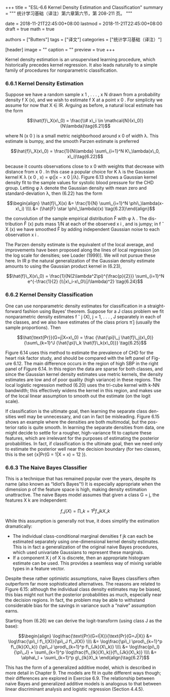 +++
title = "ESL-6.6 Kernel Density Estimation and Classification"
summary = """
统计学习基础（译注）第六章第六节，第 208-211 页。
"""

date = 2018-11-21T22:45:00+08:00
lastmod = 2018-11-21T22:45:00+08:00
draft = true
math = true

authors = ["Butters"]
tags = ["译文"]
categories = ["统计学习基础（译注）"]

[header]
image = ""
caption = ""
preview = true
+++

Kernel density estimation is an unsupervised learning procedure, which
historically precedes kernel regression. It also leads naturally to a simple
family of procedures for nonparametric classification.

### 6.6.1 Kernel Density Estimation

Suppose we have a random sample x 1 , . . . , x N drawn from a probability
density f X (x), and we wish to estimate f X at a point x 0 . For simplicity we
assume for now that X ∈ IR. Arguing as before, a natural local estimate
has the form

$$\hat{f}\_X(x\_0) = \frac{\\# x\_i \in \mathcal{N}(x\_0)}{N\lambda}\tag{6.21}$$

where N (x 0 ) is a small metric neighborhood around x 0 of width λ. This
estimate is bumpy, and the smooth Parzen estimate is preferred

$$\hat{f}\_X(x\_0) = \frac{1}{N\lambda}
\sum\_{i=1}^N K\_\lambda(x\_0, x\_i)\tag{6.22}$$

because it counts observations close to x 0 with weights that decrease with
distance from x 0 . In this case a popular choice for K λ is the Gaussian kernel
K λ (x 0 , x) = φ(|x − x 0 |/λ). Figure 6.13 shows a Gaussian kernel density fit
to the sample values for systolic blood pressure for the CHD group. Letting
φ λ denote the Gaussian density with mean zero and standard-deviation λ,
then (6.22) has the form

$$\begin{align}
\hat{f}\_X(x) &=
\frac{1}{N} \sum\_{i=1}^N \phi\_\lambda(x-x\_i) \\\\ &=
(\hat{F} \star \phi\_\lambda)(x)
\tag{6.23}\end{align}$$

the convolution of the sample empirical distribution F̂ with φ λ . The dis-
tribution F̂ (x) puts mass 1/N at each of the observed x i , and is jumpy; in
f ˆ X (x) we have smoothed F̂ by adding independent Gaussian noise to each
observation x i .

The Parzen density estimate is the equivalent of the local average, and
improvements have been proposed along the lines of local regression [on the
log scale for densities; see Loader (1999)]. We will not pursue these here.
In IR p the natural generalization of the Gaussian density estimate amounts
to using the Gaussian product kernel in (6.23),

$$\hat{f}\_X(x\_0) = \frac{1}{N(2\lambda^2\pi)^{\frac{p}{2}}}
\sum\_{i=1}^N e^{-\frac{1}{2} (\\|x\_i-x\_0\\|/\lambda)^2}
\tag{6.24}$$

### 6.6.2 Kernel Density Classification

One can use nonparametric density estimates for classification in a straight-
forward fashion using Bayes’ theorem. Suppose for a J class problem we fit
nonparametric density estimates f ˆ j (X), j = 1, . . . , J separately in each of
the classes, and we also have estimates of the class priors π̂ j (usually the
sample proportions). Then

$$\hat{\text{Pr}}(G=j|X=x\_0) = \frac
{\hat{\pi}\_j \hat{f}\_j(x\_0)}
{\sum\_{k=1}^J {\hat{\pi}\_k \hat{f}\_k(x\_0)}}
\tag{6.25}$$

Figure 6.14 uses this method to estimate the prevalence of CHD for the
heart risk factor study, and should be compared with the left panel of Fig-
ure 6.12. The main difference occurs in the region of high SBP in the right
panel of Figure 6.14. In this region the data are sparse for both classes, and
since the Gaussian kernel density estimates use metric kernels, the density
estimates are low and of poor quality (high variance) in these regions. The
local logistic regression method (6.20) uses the tri-cube kernel with k-NN
bandwidth; this effectively widens the kernel in this region, and makes use
of the local linear assumption to smooth out the estimate (on the logit
scale).

If classification is the ultimate goal, then learning the separate class den-
sities well may be unnecessary, and can in fact be misleading. Figure 6.15
shows an example where the densities are both multimodal, but the pos-
terior ratio is quite smooth. In learning the separate densities from data,
one might decide to settle for a rougher, high-variance fit to capture these
features, which are irrelevant for the purposes of estimating the posterior
probabilities. In fact, if classification is the ultimate goal, then we need only
to estimate the posterior well near the decision boundary (for two classes,
this is the set {x|Pr(G = 1|X = x) = 12 }).

### 6.6.3 The Naive Bayes Classifier

This is a technique that has remained popular over the years, despite its
name (also known as “Idiot’s Bayes”!) It is especially appropriate when
the dimension p of the feature space is high, making density estimation
unattractive. The naive Bayes model assumes that given a class G = j, the
features X k are independent:

$$f\_j(X) = \prod\_{k=1}^p f\_{jk} X\_k \tag{6.26}$$

While this assumption is generally not true, it does simplify the estimation
dramatically:

* The individual class-conditional marginal densities f jk can each be
estimated separately using one-dimensional kernel density estimates.
This is in fact a generalization of the original naive Bayes procedures,
which used univariate Gaussians to represent these marginals.
* If a component X j of X is discrete, then an appropriate histogram
estimate can be used. This provides a seamless way of mixing variable
types in a feature vector.

Despite these rather optimistic assumptions, naive Bayes classifiers often
outperform far more sophisticated alternatives. The reasons are related to
Figure 6.15: although the individual class density estimates may be biased,
this bias might not hurt the posterior probabilities as much, especially
near the decision regions. In fact, the problem may be able to withstand
considerable bias for the savings in variance such a “naive” assumption
earns.

Starting from (6.26) we can derive the logit-transform (using class J as
the base):

$$\begin{align}
\log\frac{\text{Pr}(G=l|X)}{\text{Pr}(G=J|X)} &=
\log\frac{\pi\_l f\_l(X)}{\pi\_J f\_J(X)} \\\\ &=
\log\frac{\pi\_l \prod\_{k=1}^p f\_{lk}(X\_k)}
         {\pi\_J \prod\_{k=1}^p f\_{Jk}(X\_k)} \\\\ &=
\log\frac{pi\_l}{\pi\_J} + \sum\_{k=1}^p
  \log\frac{f\_{lk}(X\_k)}{f\_{Jk}(X\_k)} \\\\ &=
\alpha\_l + \sum\_{k=1}^p g\_{lk}X\_k
\end{align}\tag{6.27}$$

This has the form of a generalized additive model, which is described in more
detail in Chapter 9. The models are fit in quite different ways though; their
differences are explored in Exercise 6.9. The relationship between naive
Bayes and generalized additive models is analogous to that between linear
discriminant analysis and logistic regression (Section 4.4.5).